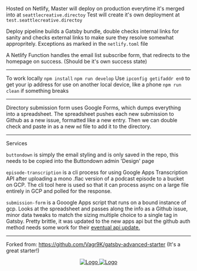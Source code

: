 Hosted on Netlify, Master will deploy on production everytime it's merged into at `seattlecreative.directoy`
Test will create it's own deployment at `test.seattlecreative.directoy`

Deploy pipeline builds a Gatsby bundle, double checks internal links for sanity and checks external links to make sure they resolve somewhat appropritely. Exceptions as marked in the `netlify.toml` file

A Netlify Function handles the email list subscribe form, that redirects to the homepage on success. 
(Should be it's own success state)

---

To work locally 
`npm install`
`npm run develop`
Use `ipconfig getifaddr en0` to get your ip address for use on another local device, like a phone
`npm run clean` if something breaks

---

Directory submission form uses Google Forms, which dumps everything into a spreadsheet. The spreadsheet pushes each new submission to Github as a new issue, formatted like a new entry. Then we can double check and paste in as a new `md` file to add it to the directory. 

---

Services

`buttondown` is simply the email styling and is only saved in the repo, this needs to be copied into the Buttondown admin 'Design' page

`episode-transcription` is a cli process for using Google Apps Transcription API after uploading a mono .flac version of a podcast episode to a bucket on GCP. The cli tool here is used so that it can process async on a large file entirely in GCP and polled for the response.

`submission-form` is a Gooogle Apps script that runs on a bound instance of gcp. Looks at the spreadsheet and passes along the info as a Github issue, minor data tweaks to match the sizing multiple choice to a single tag in Gatsby. Pretty brittle, it was updated to the new apps api but the github auth method needs some work for their [eventual api update.](https://developer.github.com/changes/2020-02-10-deprecating-auth-through-query-param/) 




---
Forked from: https://github.com/Vagr9K/gatsby-advanced-starter
(It's a great starter!)





<div align="center" style="margin-bottom:30px">
    <a href='https://github.com/vagr9k/gatsby-advanced-starter/blob/master/LICENSE'>
    <img src="https://img.shields.io/github/license/vagr9k/gatsby-advanced-starter.svg" alt="Logo" />
    </a>
    <a href='https://github.com/vagr9k/gatsby-advanced-starter'>
    <img src="https://img.shields.io/github/tag/vagr9k/gatsby-advanced-starter.svg" alt="Logo" />
    </a>
</div>

